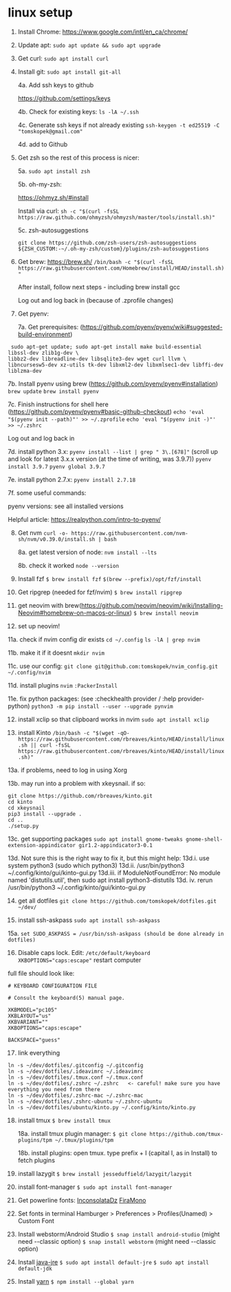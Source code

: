 # linux setup

1. Install Chrome: https://www.google.com/intl/en_ca/chrome/

2. Update apt: `sudo apt update && sudo apt upgrade`

3. Get curl: `sudo apt install curl`

4. Install git: `sudo apt install git-all`

   4a. Add ssh keys to github
   
   https://github.com/settings/keys

   4b. Check for existing keys:
   `ls -lA ~/.ssh`

   4c. Generate ssh keys if not already existing
   `ssh-keygen -t ed25519 -C "tomskopek@gmail.com"`

   4d. add to Github

5. Get zsh so the rest of this process is nicer:
   
   5a. `sudo apt install zsh`
   
   5b. oh-my-zsh:
   
   https://ohmyz.sh/#install
   
   Install via curl: `sh -c "$(curl -fsSL https://raw.github.com/ohmyzsh/ohmyzsh/master/tools/install.sh)"`
   
   5c. zsh-autosuggestions
   
   `git clone https://github.com/zsh-users/zsh-autosuggestions ${ZSH_CUSTOM:-~/.oh-my-zsh/custom}/plugins/zsh-autosuggestions`

6. Get brew: https://brew.sh/
   `/bin/bash -c "$(curl -fsSL https://raw.githubusercontent.com/Homebrew/install/HEAD/install.sh)"`
   
   After install, follow next steps - including brew install gcc
   
   Log out and log back in (because of .zprofile changes)

7. Get pyenv:

   7a. Get prerequisites: (https://github.com/pyenv/pyenv/wiki#suggested-build-environment)

 ```
  sudo apt-get update; sudo apt-get install make build-essential libssl-dev zlib1g-dev \
 libbz2-dev libreadline-dev libsqlite3-dev wget curl llvm \
 libncursesw5-dev xz-utils tk-dev libxml2-dev libxmlsec1-dev libffi-dev liblzma-dev
 ```

7b. Install pyenv using brew (https://github.com/pyenv/pyenv#installation)
`brew update`
`brew install pyenv`

7c. Finish instructions for shell here (https://github.com/pyenv/pyenv#basic-github-checkout)
`echo 'eval "$(pyenv init --path)"' >> ~/.zprofile`
`echo 'eval "$(pyenv init -)"' >> ~/.zshrc`

Log out and log back in

7d. install python 3.x:
`pyenv install --list | grep " 3\.[678]"`
(scroll up and look for latest 3.x.x version (at the time of writing, was 3.9.7))
`pyenv install 3.9.7`
`pyenv global 3.9.7`

7e. install python 2.7.x:
`pyenv install 2.7.18`

7f. some useful commands:

pyenv versions: see all installed versions

Helpful article: https://realpython.com/intro-to-pyenv/

8. Get nvm
   `curl -o- https://raw.githubusercontent.com/nvm-sh/nvm/v0.39.0/install.sh | bash`

   8a. get latest version of node:
   `nvm install --lts`

   8b. check it worked
   `node --version`

9. Install fzf
   `$ brew install fzf`
   `$(brew --prefix)/opt/fzf/install`

10. Get ripgrep (needed for fzf/nvim)
    `$ brew install ripgrep`

11. get neovim with brew(https://github.com/neovim/neovim/wiki/Installing-Neovim#homebrew-on-macos-or-linux)
    `$ brew install neovim`

12. set up neovim!

11a. check if nvim config dir exists
   `cd ~/.config`
   `ls -lA | grep nvim`

11b. make it if it doesnt
   `mkdir nvim`

11c. use our config:
   `git clone git@github.com:tomskopek/nvim_config.git ~/.config/nvim`

11d. install plugins
   `nvim`
   `:PackerInstall`

11e. fix python packages: (see :checkhealth provider / :help provider-python)
   `python3 -m pip install --user --upgrade pynvim`

12. install xclip so that clipboard works in nvim
    `sudo apt install xclip`

13. install Kinto
    `/bin/bash -c "$(wget -qO- https://raw.githubusercontent.com/rbreaves/kinto/HEAD/install/linux.sh || curl -fsSL https://raw.githubusercontent.com/rbreaves/kinto/HEAD/install/linux.sh)"`

13a. if problems, need to log in using Xorg

13b. may run into a problem with xkeysnail. if so:
```
git clone https://github.com/rbreaves/kinto.git
cd kinto
cd xkeysnail
pip3 install --upgrade .
cd ..
./setup.py
```

13c. get supporting packages
`sudo apt install gnome-tweaks gnome-shell-extension-appindicator gir1.2-appindicator3-0.1`

13d. Not sure this is the right way to fix it, but this might help:
13d.i. use system python3 (sudo which python3)
13d.ii. /usr/bin/python3 ~/.config/kinto/gui/kinto-gui.py
13d.iii. if ModuleNotFoundError: No module named 'distutils.util', then sudo apt install python3-distutils
13d. iv. rerun /usr/bin/python3 ~/.config/kinto/gui/kinto-gui.py

14. get all dotfiles
    `git clone https://github.com/tomskopek/dotfiles.git ~/dev/`

15. install ssh-askpass
    `sudo apt install ssh-askpass`

15a.
`set SUDO_ASKPASS = /usr/bin/ssh-askpass (should be done already in dotfiles)`

16. Disable caps lock. Edit: `/etc/default/keyboard`
   `XKBOPTIONS="caps:escape"`
    restart computer

full file should look like:

```
# KEYBOARD CONFIGURATION FILE

# Consult the keyboard(5) manual page.

XKBMODEL="pc105"
XKBLAYOUT="us"
XKBVARIANT=""
XKBOPTIONS="caps:escape"

BACKSPACE="guess"
```

17. link everything

```
ln -s ~/dev/dotfiles/.gitconfig ~/.gitconfig
ln -s ~/dev/dotfiles/.ideavimrc ~/.ideavimrc
ln -s ~/dev/dotfiles/.tmux.conf ~/.tmux.conf
ln -s ~/dev/dotfiles/.zshrc ~/.zshrc   <- careful! make sure you have everything you need from there
ln -s ~/dev/dotfiles/.zshrc-mac ~/.zshrc-mac
ln -s ~/dev/dotfiles/.zshrc-ubuntu ~/.zshrc-ubuntu
ln -s ~/dev/dotfiles/ubuntu/kinto.py ~/.config/kinto/kinto.py
```

18. install tmux
    `$ brew install tmux`

    18a. install tmux plugin manager:
    `$ git clone https://github.com/tmux-plugins/tpm ~/.tmux/plugins/tpm`

    18b. install plugins: open tmux. type prefix + I (capital I, as in Install) to fetch plugins

19. install lazygit
    `$ brew install jesseduffield/lazygit/lazygit`

20. install font-manager
    `$ sudo apt install font-manager`

21. Get powerline fonts:
    [InconsolataDz](https://github.com/powerline/fonts/blob/master/InconsolataDz/Inconsolata-dz%20for%20Powerline.otf)
    [FiraMono](https://github.com/powerline/fonts/blob/master/FiraMono/FuraMono-Medium%20Powerline.otf)

22. Set fonts in terminal
    Hamburger > Preferences > Profiles(Unamed) > Custom Font

23. Install webstorm/Android Studio
    `$ snap install android-studio` (might need --classic option)
    `$ snap install webstorm` (might need --classic option)

24. Install [java-jre](https://www.digitalocean.com/community/tutorials/how-to-install-java-with-apt-on-ubuntu-18-04)
    `$ sudo apt install default-jre`
    `$ sudo apt install default-jdk`

25. Install [yarn](https://classic.yarnpkg.com/lang/en/docs/install/#debian-stable)
    `$ npm install --global yarn`
